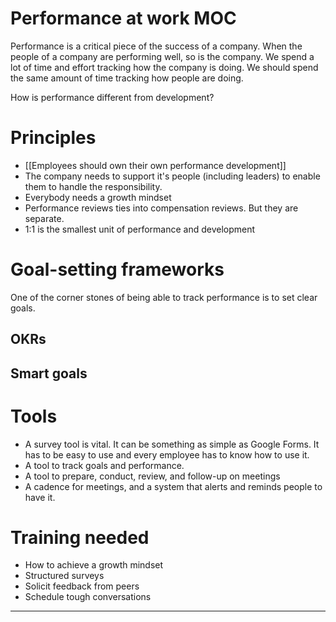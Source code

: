 # Performance at work MOC
Performance is a critical piece of the success of a company. When the people of a company are performing well, so is the company. We spend a lot of time and effort tracking how the company is doing. We should spend the same amount of time tracking how people are doing.

How is performance different from development?

# Principles
* [[Employees should own their own performance development]]
* The company needs to support it's people (including leaders) to enable them to handle the responsibility.
* Everybody needs a growth mindset
* Performance reviews ties into compensation reviews. But they are separate.
* 1:1 is the smallest unit of performance and development

# Goal-setting frameworks
One of the corner stones of being able to track performance is to set clear goals.

## OKRs

## Smart goals

# Tools
* A survey tool is vital. It can be something as simple as Google Forms. It has to be easy to use and every employee has to know how to use it.
* A tool to track goals and performance.
* A tool to prepare, conduct, review, and follow-up on meetings
* A cadence for meetings, and a system that alerts and reminds people to have it.

# Training needed
* How to achieve a growth mindset
* Structured surveys
* Solicit feedback from peers
* Schedule tough conversations

- - - -
